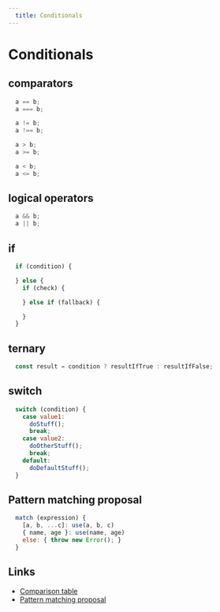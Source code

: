 ```yaml
---
  title: Conditionals
---
```

# Conditionals

## comparators

```javascript
  a == b;
  a === b;

  a != b;
  a !== b;

  a > b;
  a >= b;

  a < b;
  a <= b;
```

## logical operators

```javascript
  a && b;
  a || b;
```



## if

```javascript
  if (condition) {

  } else {
    if (check) {

    } else if (fallback) {

    }
  }
```

## ternary

```javascript
  const result = condition ? resultIfTrue : resultIfFalse;
```


## switch

```javascript
  switch (condition) {
    case value1:
      doStuff();
      break;
    case value2:
      doOtherStuff();
      break;
    default:
      doDefaultStuff();
  }
```

## Pattern matching proposal

```javascript
  match (expression) {
    [a, b, ...c]: use(a, b, c)
    { name, age }: use(name, age)
    else: { throw new Error(); }
  }
```

## Links

- [Comparison table](https://dorey.github.io/JavaScript-Equality-Table/)
- [Pattern matching proposal](https://github.com/tc39/proposal-pattern-matching)
